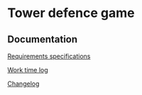 # Tower defence game

## Documentation
[Requirements specifications](https://github.com/PatrickSalmi/Tower-defence-game/blob/master/documentation/requirements_specifications.md)

[Work time log](https://github.com/PatrickSalmi/Tower-defence-game/blob/master/documentation/work_time_log.md)

[Changelog](https://github.com/PatrickSalmi/Tower-defence-game/blob/master/documentation/changelog.md)


